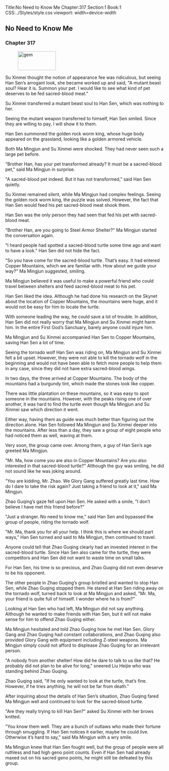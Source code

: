 Title:No Need to Know Me 
Chapter:317 
Section:1 
Book:1 
CSS:../Styles/style.css 
viewport: width=device-width
  
## No Need to Know Me
### Chapter 317
  
<figure>
	<img src="../Images/gem.gif" alt="gem" id="gem" width="120" height="60" />
</figure>
  

  
Su Xinmei thought the notion of appearance fee was ridiculous, but seeing Han Sen’s arrogant look, she became worked up and said, "A mutant beast soul? Hear it is. Summon your pet. I would like to see what kind of pet deserves to be fed sacred-blood meat."

Su Xinmei transferred a mutant beast soul to Han Sen, which was nothing to her.

Seeing the mutant weapon transferred to himself, Han Sen smiled. Since they are willing to pay, I will show it to them.

Han Sen summoned the golden rock worm king, whose huge body appeared on the grassland, looking like a golden armored vehicle.

Both Ma Mingjun and Su Xinmei were shocked. They had never seen such a large pet before.

"Brother Han, has your pet transformed already? It must be a sacred-blood pet," said Ma Mingjun in surprise.

"A sacred-blood pet indeed. But it has not transformed," said Han Sen quietly.

Su Xinmei remained silent, while Ma Mingjun had complex feelings. Seeing the golden rock worm king, the puzzle was solved. However, the fact that Han Sen would feed his pet sacred-blood meat shook them.

Han Sen was the only person they had seen that fed his pet with sacred-blood meat.

"Brother Han, are you going to Steel Armor Shelter?" Ma Mingjun started the conversation again.

"I heard people had spotted a sacred-blood turtle some time ago and want to have a look." Han Sen did not hide the fact.

"So you have come for the sacred-blood turtle. That’s easy. It had entered Copper Mountains, which we are familiar with. How about we guide your way?" Ma Mingjun suggested, smiling.

Ma Mingjun believed it was useful to make a powerful friend who could travel between shelters and feed sacred-blood meat to his pet.

Han Sen liked the idea. Although he had done his research on the Skynet about the location of Copper Mountains, the mountains were huge, and it would not be easy for him to locate the turtle.

With someone leading the way, he could save a lot of trouble. In addition, Han Sen did not really worry that Ma Mingjun and Su Xinmei might harm him. In the entire First God’s Sanctuary, barely anyone could injure him.

Ma Mingjun and Su Xinmei accompanied Han Sen to Copper Mountains, saving Han Sen a lot of time.

Seeing the tornado wolf Han Sen was riding on, Ma Mingjun and Su Xinmei felt a bit upset. However, they were not able to kill the tornado wolf in the beginning and would not have been able to fetch more people to help them in any case, since they did not have extra sacred-blood wings.

In two days, the three arrived at Copper Mountains. The body of the mountains had a burgundy tint, which made the stones look like copper.

There was little plantation on these mountains, so it was easy to spot someone in the mountains. However, with the peaks rising one of over another, it was hard to find the turtle even though Ma Mingjun and Su Xinmei saw which direction it went.

Either way, having them as guide was much better than figuring out the direction alone. Han Sen followed Ma Mingjun and Su Xinmei deeper into the mountains. After less than a day, they saw a group of eight people who had noticed them as well, waving at them.

Very soon, the group came over. Among them, a guy of Han Sen’s age greeted Ma Mingjun.

"Mr. Ma, how come you are also in Copper Mountains? Are you also interested in that sacred-blood turtle?" Although the guy was smiling, he did not sound like he was joking around.

"You are kidding, Mr. Zhao. We Glory Gang suffered greatly last time. How do I dare to take the risk again? Just taking a friend to look at it," said Ma Mingjun.

Zhao Guqing’s gaze fell upon Han Sen. He asked with a smile, "I don’t believe I have met this friend before?"

"Just a stranger. No need to know me," said Han Sen and bypassed the group of people, riding the tornado wolf.

"Mr. Ma, thank you for all your help. I think this is where we should part ways," Han Sen turned and said to Ma Mingjun, then continued to travel.

Anyone could tell that Zhao Guqing clearly had an invested interest in the sacred-blood turtle. Since Han Sen also came for the turtle, they were competitors and Han Sen did not want to waste time on small talks.

For Han Sen, his time is so precious, and Zhao Guqing did not even deserve to be his opponent.

The other people in Zhao Guqing’s group bristled and wanted to stop Han Sen, while Zhao Guqing stopped them. He stared at Han Sen riding away on the tornado wolf, turned back to look at Ma Mingjun and asked, "Mr. Ma, your friend is quite full of himself. I wonder where he is from?"

Looking at Han Sen who had left, Ma Mingjun did not say anything. Although he wanted to make friends with Han Sen, but it will not make sense for him to offend Zhao Guqing either.

Ma Mingjun hesitated and told Zhao Guqing how he met Han Sen. Glory Gang and Zhao Guqing had constant collaborations, and Zhao Guqing also provided Glory Gang with equipment including Z-steel weapons. Ma Mingjun simply could not afford to displease Zhao Guqing for an irrelevant person.

"A nobody from another shelter! How did he dare to talk to us like that? He probably did not plan to be alive for long," sneered Liu Heijie who was standing behind Zhao Guqing.

Zhao Guqing said, "If he only wanted to look at the turtle, that’s fine. However, if he tries anything, he will not be far from death."

After inquiring about the details of Han Sen’s situation, Zhao Guqing fared Ma Mingjun well and continued to look for the sacred-blood turtle.

"Are they really trying to kill Han Sen?" asked Su Xinmei with her brows knitted.

"You know them well. They are a bunch of outlaws who made their fortune through smuggling. If Han Sen notices it earlier, maybe he could live. Otherwise it’s hard to say," said Ma Mingjun with a wry smile.

Ma Mingjun knew that Han Sen fought well, but the group of people were all ruthless and had high geno point counts. Even if Han Sen had already maxed out on his sacred geno points, he might still be defeated by this group.